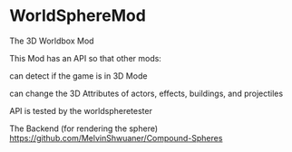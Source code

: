 # WorldSphereMod
The 3D Worldbox Mod

This Mod has an API so that other mods:

can detect if the game is in 3D Mode

can change the 3D Attributes of actors, effects, buildings, and projectiles

API is tested by the worldspheretester

The Backend (for rendering the sphere) https://github.com/MelvinShwuaner/Compound-Spheres
